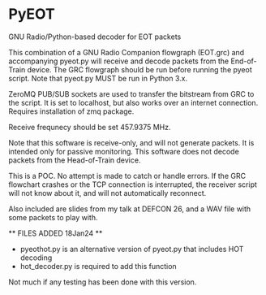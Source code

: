 # PyEOT
GNU Radio/Python-based decoder for EOT packets

This combination of a GNU Radio Companion flowgraph (EOT.grc) and accompanying pyeot.py will receive
and decode packets from the End-of-Train device.  The GRC flowgraph should be run before running the pyeot script.
Note that pyeot.py MUST be run in Python 3.x.  

ZeroMQ PUB/SUB sockets are used to transfer the bitstream from GRC to the script.  It is set to localhost, but also works 
over an internet connection.  Requires installation of zmq package.

Receive frequnecy should be set 457.9375 MHz.

Note that this software is receive-only, and will not generate packets.  It is intended only for passive monitoring.
This software does not decode packets from the Head-of-Train device.

This is a POC.  No attempt is made to catch or handle errors.  If the GRC flowchart crashes or the TCP connection is interrupted, the receiver script will not know about it, and will not automatically reconnect.  

Also included are slides from my talk at DEFCON 26, and a WAV file with some packets to play with.  

** FILES ADDED 18Jan24 **
- pyeothot.py is an alternative version of pyeot.py that includes HOT decoding
- hot_decoder.py is required to add this function

Not much if any testing has been done with this version.
